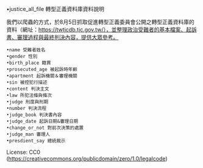 •justice_all_file 轉型正義資料庫資料說明

我們以爬蟲的方式，於8月5日抓取促進轉型正義委員會公開之轉型正義資料庫的資料（網址：https://twtjcdb.tjc.gov.tw/），並整理政治受難者的基本檔案、起訴書、審理過程與最終判決內容，提供大眾參考。

	•name 受難者姓名
	•gender 性別
	•birth_place 籍貫
	•prosecuted_age 被起訴時年齡
	•apartment 起訴機關＆審理機關
	•sin 被控犯行描述
	•content 判決主文
	•law 所犯法條與條次
	•judge 刑度與刑期
	•number 判決流程
	•judge_book 判決書內容
	•judge_date 起訴日期&審理日期
	•change_or_not 對前次決策的處置
	•judge_man 審理人
	•presdient_say 總統裁示 

License: CC0 (https://creativecommons.org/publicdomain/zero/1.0/legalcode)